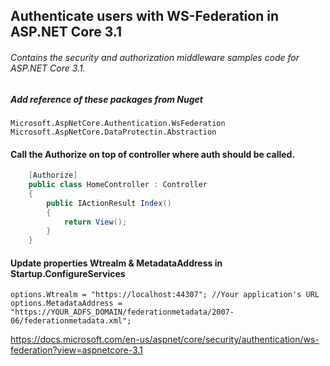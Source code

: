 ## Authenticate users with WS-Federation in ASP.NET Core 3.1
###### Contains the security and authorization middleware samples code for ASP.NET Core 3.1.

##### Add reference of these packages from Nuget
```
Microsoft.AspNetCore.Authentication.WsFederation
Microsoft.AspNetCore.DataProtectin.Abstraction
```

#### Call the Authorize on top of controller where auth should be called.
```C#
    [Authorize]
    public class HomeController : Controller
    {
        public IActionResult Index()
        {
            return View();
        }
    }
```
#### Update properties Wtrealm & MetadataAddress in Startup.ConfigureServices
```
options.Wtrealm = "https://localhost:44307"; //Your application's URL
options.MetadataAddress = "https://YOUR_ADFS_DOMAIN/federationmetadata/2007-06/federationmetadata.xml";
```
https://docs.microsoft.com/en-us/aspnet/core/security/authentication/ws-federation?view=aspnetcore-3.1
